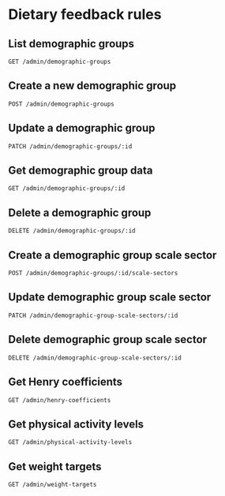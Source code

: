 # Dietary feedback rules

## List demographic groups

```
GET /admin/demographic-groups
```

## Create a new demographic group

```
POST /admin/demographic-groups
```

## Update a demographic group

```
PATCH /admin/demographic-groups/:id
```

## Get demographic group data

```
GET /admin/demographic-groups/:id
```

## Delete a demographic group

```
DELETE /admin/demographic-groups/:id
```

## Create a demographic group scale sector

```
POST /admin/demographic-groups/:id/scale-sectors
```

## Update demographic group scale sector

```
PATCH /admin/demographic-group-scale-sectors/:id
```

## Delete demographic group scale sector

```
DELETE /admin/demographic-group-scale-sectors/:id
```

## Get Henry coefficients

```
GET /admin/henry-coefficients
```

## Get physical activity levels

```
GET /admin/physical-activity-levels
```

## Get weight targets

```
GET /admin/weight-targets
```
